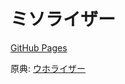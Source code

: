 # ミソライザー

[GitHub Pages](https://mamemomonga.github.io/misorizer/)

原典: [ウホライザー](http://ypsilon.html.xdomain.jp/uho.html)
